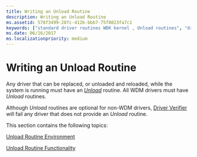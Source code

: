 ```yaml
---
title: Writing an Unload Routine
description: Writing an Unload Routine
ms.assetid: 578f3499-28fc-412b-bbb7-75f8023fa7c1
keywords: ["standard driver routines WDK kernel , Unload routines", "driver routines WDK kernel , Unload routines", "routines WDK kernel , Unload routines", "Unload routines WDK kernel", "Unload routines WDK kernel , about Unload routines", "replacing drivers", "driver replacements WDK kernel", "unloading drivers", "reloading drivers WDK kernel", "driver unloading WDK kernel", "driver reloading WDK kernel"]
ms.date: 06/16/2017
ms.localizationpriority: medium
---
```


# Writing an Unload Routine





Any driver that can be replaced, or unloaded and reloaded, while the system is running must have an [*Unload*](https://docs.microsoft.com/windows-hardware/drivers/ddi/content/wdm/nc-wdm-driver_unload) routine. All WDM drivers must have *Unload* routines.

Although *Unload* routines are optional for non-WDM drivers, [Driver Verifier](https://docs.microsoft.com/windows-hardware/drivers/devtest/driver-verifier) will fail any driver that does not provide an *Unload* routine.

This section contains the following topics:

[Unload Routine Environment](unload-routine-environment.md)

[Unload Routine Functionality](unload-routine-functionality.md)

 

 




